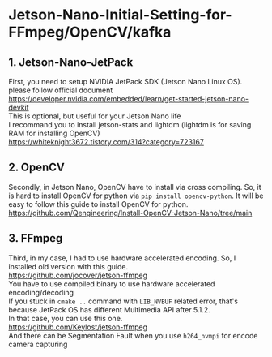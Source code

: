# Jetson-Nano-Initial-Setting-for-FFmpeg/OpenCV/kafka
## 1. Jetson-Nano-JetPack
First, you need to setup NVIDIA JetPack SDK (Jetson Nano Linux OS). please follow official document</br>
https://developer.nvidia.com/embedded/learn/get-started-jetson-nano-devkit</br>
This is optional, but useful for your Jetson Nano life</br>
I recommand you to install jetson-stats and lightdm (lightdm is for saving RAM for installing OpenCV)</br>
https://whiteknight3672.tistory.com/314?category=723167</br>

## 2. OpenCV
Secondly, in Jetson Nano, OpenCV have to install via cross compiling. So, it is hard to install OpenCV for python via `pip install opencv-python`. It will be easy to follow this guide to install OpenCV for python.</br>
https://github.com/Qengineering/Install-OpenCV-Jetson-Nano/tree/main</br>

## 3. FFmpeg
Third, in my case, I had to use hardware accelerated encoding. So, I installed old version with this guide.</br>
https://github.com/jocover/jetson-ffmpeg</br>
You have to use compiled binary to use hardware accelerated encoding/decoding</br>
If you stuck in `cmake ..` command with `LIB_NVBUF` related error, that's because JetPack OS has different Multimedia API after 5.1.2.</br>
In that case, you can use this one.</br>
https://github.com/Keylost/jetson-ffmpeg</br>
And there can be Segmentation Fault when you use `h264_nvmpi` for encode camera capturing